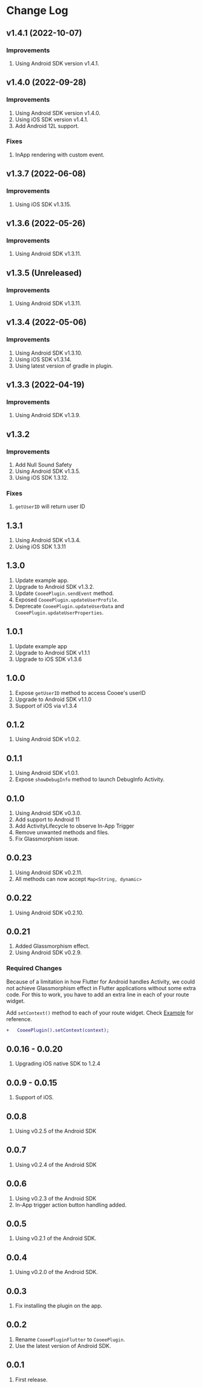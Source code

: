 # Change Log

## v1.4.1 (2022-10-07)

### Improvements

1. Using Android SDK version v1.4.1.

## v1.4.0 (2022-09-28)

### Improvements

1. Using Android SDK version v1.4.0.
2. Using iOS SDK version v1.4.1.
3. Add Android 12L support.

### Fixes

1. InApp rendering with custom event.

## v1.3.7 (2022-06-08)

### Improvements

1. Using iOS SDK v1.3.15.

## v1.3.6 (2022-05-26)

### Improvements

1. Using Android SDK v1.3.11.

## v1.3.5 (Unreleased)

### Improvements

1. Using Android SDK v1.3.11.

## v1.3.4 (2022-05-06)

### Improvements

1. Using Android SDK v1.3.10.
2. Using iOS SDK v1.3.14.
3. Using latest version of gradle in plugin.

## v1.3.3 (2022-04-19)

### Improvements

1. Using Android SDK v1.3.9.

## v1.3.2

### Improvements

1. Add Null Sound Safety
2. Using Android SDK v1.3.5.
3. Using iOS SDK 1.3.12.

### Fixes

1. `getUserID` will return user ID

## 1.3.1

1. Using Android SDK v1.3.4.
2. Using iOS SDK 1.3.11

## 1.3.0

1. Update example app.
2. Upgrade to Android SDK v1.3.2.
3. Update `CooeePlugin.sendEvent` method.
4. Exposed `CooeePlugin.updateUserProfile`.
5. Deprecate `CooeePlugin.updateUserData` and `CooeePlugin.updateUserProperties`.

## 1.0.1

1. Update example app
2. Upgrade to Android SDK v1.1.1
3. Upgrade to iOS SDK v1.3.6

## 1.0.0

1. Expose `getUserID` method to access Cooee's userID
2. Upgrade to Android SDK v1.1.0
3. Support of iOS via v1.3.4

## 0.1.2

1. Using Android SDK v1.0.2.

## 0.1.1

1. Using Android SDK v1.0.1.
2. Expose `showDebugInfo` method to launch DebugInfo Activity.

## 0.1.0

1. Using Android SDK v0.3.0.
2. Add support to Android 11
3. Add ActivityLifecycle to observe In-App Trigger
4. Remove unwanted methods and files.
5. Fix Glassmorphism issue.

## 0.0.23

1. Using Android SDK v0.2.11.
2. All methods can now accept `Map<String, dynamic>`

## 0.0.22

1. Using Android SDK v0.2.10.

## 0.0.21

1. Added Glassmorphism effect.
2. Using Android SDK v0.2.9.

### Required Changes

Because of a limitation in how Flutter for Android handles Activity, we could not achieve Glassmorphism effect in Flutter applications
 without some extra code. For this to work, you have to add an extra line in each of your route widget.

Add `setContext()` method to each of your route widget. Check [Example](https://pub.dev/packages/cooee_plugin/example) for reference.
   
```diff
+   CooeePlugin().setContext(context);
```

## 0.0.16 - 0.0.20

1. Upgrading iOS native SDK to 1.2.4

## 0.0.9 - 0.0.15

1. Support of iOS.

## 0.0.8

1. Using v0.2.5 of the Android SDK

## 0.0.7

1. Using v0.2.4 of the Android SDK

## 0.0.6

1. Using v0.2.3 of the Android SDK
2. In-App trigger action button handling added.

## 0.0.5

1. Using v0.2.1 of the Android SDK.

## 0.0.4

1. Using v0.2.0 of the Android SDK.

## 0.0.3

1. Fix installing the plugin on the app.

## 0.0.2

1. Rename `CooeePluginFlutter` to `CooeePlugin`.
2. Use the latest version of Android SDK.

## 0.0.1

1. First release.
